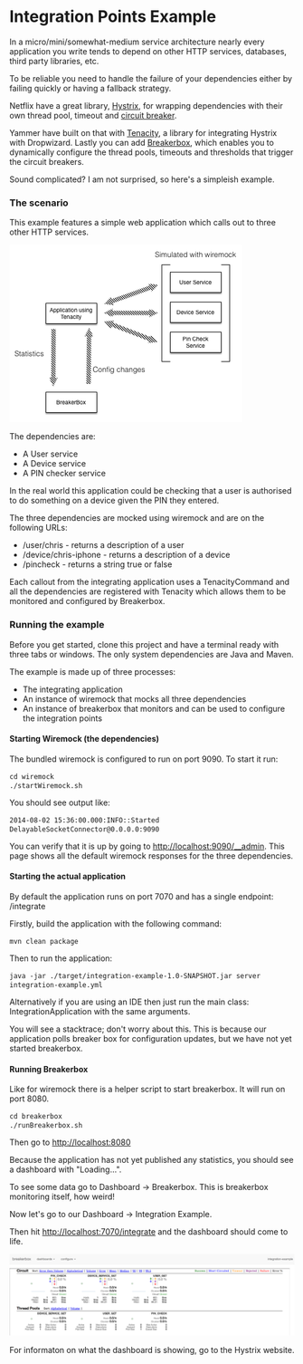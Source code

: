Integration Points Example
==========================

In a micro/mini/somewhat-medium service architecture nearly every application you write tends to depend on other HTTP services, databases, third party libraries, etc.

To be reliable you need to handle the failure of your dependencies either by failing quickly or having a fallback strategy.

Netflix have a great library, [Hystrix](https://github.com/Netflix/Hystrix), for wrapping dependencies with their own thread pool, timeout and [circuit breaker](http://martinfowler.com/bliki/CircuitBreaker.html).

Yammer have built on that with [Tenacity](https://github.com/yammer/tenacity), a library for integrating Hystrix with Dropwizard. Lastly you can add [Breakerbox](https://github.com/yammer/breakerbox), which enables you to dynamically configure the thread pools, timeouts and thresholds that trigger the circuit breakers.

Sound complicated? I am not surprised, so here's a simpleish example.

### The scenario

This example features a simple web application which calls out to three other HTTP services.

<img src="https://raw.githubusercontent.com/chbatey/integration-points-example/master/images/Integration-Points-Architecture.png" />

The dependencies are:

* A User service
* A Device service
* A PIN checker service

In the real world this application could be checking that a user is authorised to do something on a device given the PIN they entered.

The three dependencies are mocked using wiremock and are on the following URLs:
 
* /user/chris - returns a description of a user
* /device/chris-iphone - returns a description of a device
* /pincheck - returns a string true or false

Each callout from the integrating application uses a TenacityCommand and all the dependencies are registered with Tenacity which allows them to be monitored and configured by Breakerbox.

### Running the example

Before you get started, clone this project and have a terminal ready with three tabs or windows. The only system dependencies are Java and Maven.

The example is made up of three processes:

* The integrating application
* An instance of wiremock that mocks all three dependencies
* An instance of breakerbox that monitors and can be used to configure the integration points

#### Starting Wiremock (the dependencies)

The bundled wiremock is configured to run on port 9090. To start it run:


```
cd wiremock
./startWiremock.sh
```

You should see output like:


```
2014-08-02 15:36:00.000:INFO::Started DelayableSocketConnector@0.0.0.0:9090
```

You can verify that it is up by going to [http://localhost:9090/__admin](http://localhost:9090/__admin). This page shows all the default wiremock responses for the three dependencies.


#### Starting the actual application

By default the application runs on port 7070 and has a single endpoint: /integrate

Firstly, build the application with the following command:

```
mvn clean package
```

Then to run the application:

```
java -jar ./target/integration-example-1.0-SNAPSHOT.jar server integration-example.yml
```

Alternatively if you are using an IDE then just run the main class: IntegrationApplication with the same arguments.

You will see a stacktrace; don't worry about this. This is because our application polls breaker box for configuration updates, but we have not yet started breakerbox.

#### Running Breakerbox

Like for wiremock there is a helper script to start breakerbox. It will run on port 8080.


```
cd breakerbox
./runBreakerbox.sh
```

Then go to [http://localhost:8080](http://localhost:8080)

Because the application has not yet published any statistics, you should see a dashboard with "Loading...". 

To see some data go to Dashboard -> Breakerbox. This is breakerbox monitoring itself, how weird!

Now let's go to our Dashboard -> Integration Example.

Then hit [http://localhost:7070/integrate](http://localhost:7070/integrate) and the dashboard should come to life.

<img src="https://raw.githubusercontent.com/chbatey/integration-points-example/master/images/dashboard.png" />

For informaton on what the dashboard is showing, go to the Hystrix website.
